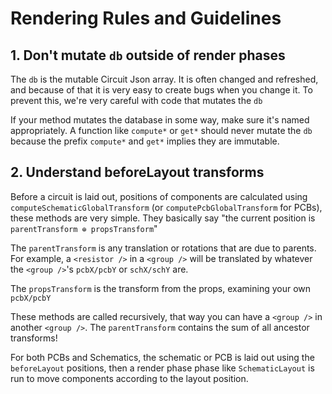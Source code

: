 # Rendering Rules and Guidelines

## 1. Don't mutate `db` outside of render phases

The `db` is the mutable Circuit Json array. It is often changed and refreshed, and because of that it is
very easy to create bugs when you change it. To prevent this, we're very careful with code that mutates
the `db`

If your method mutates the database in some way, make sure it's named appropriately. A function like
`compute*` or `get*` should never mutate the `db` because the prefix `compute*` and `get*` implies they
are immutable.


## 2. Understand beforeLayout transforms

Before a circuit is laid out, positions of components are calculated using `computeSchematicGlobalTransform` (or
`computePcbGlobalTransform` for PCBs), these methods are very simple. They basically say "the current position is `parentTransform ⊕ propsTransform`"

The `parentTransform` is any translation or rotations that are due to parents. For example, a `<resistor />` in a
`<group />` will be translated by whatever the `<group />`'s `pcbX/pcbY` or `schX/schY` are.

The `propsTransform` is the transform from the props, examining your own `pcbX/pcbY`

These methods are called recursively, that way you can have a `<group />` in another `<group />`. The `parentTransform`
contains the sum of all ancestor transforms!

For both PCBs and Schematics, the schematic or PCB is laid out using the `beforeLayout` positions, then a render phase phase
like `SchematicLayout` is run to move components according to the layout position.
